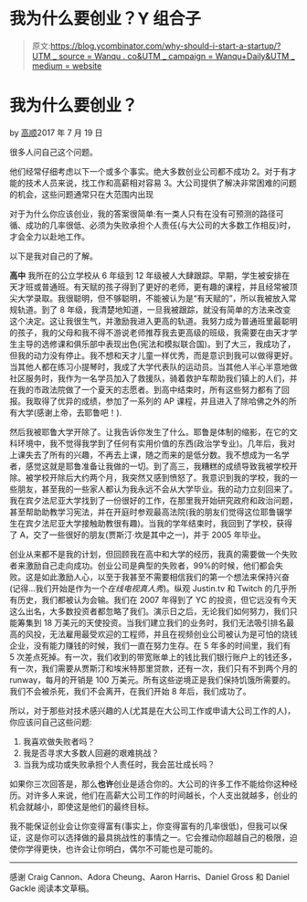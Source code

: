# 我为什么要创业？Y 组合子

> 原文:[https://blog.ycombinator.com/why-should-i-start-a-startup/?UTM _ source = Wanqu . co&UTM _ campaign = Wanqu+Daily&UTM _ medium = website](https://blog.ycombinator.com/why-should-i-start-a-startup/?utm_source=wanqu.co&utm_campaign=Wanqu+Daily&utm_medium=website)

# 我为什么要创业？

by [高顺](/blog/author/michael-seibel)2017 年 7 月 19 日

很多人问自己这个问题。

他们经常仔细考虑以下一个或多个事实。绝大多数创业公司都不成功
2。对于有才能的技术人员来说，找工作和高薪相对容易
3。大公司提供了解决非常困难的问题的机会，这些问题通常只在大范围内出现

对于为什么你应该创业，我的答案很简单:有一类人只有在没有可预测的路径可循、成功的几率很低、必须为失败承担个人责任(与大公司的大多数工作相反)时，才会全力以赴地工作。

以下是我对自己的了解。

**高中**
我所在的公立学校从 6 年级到 12 年级被人大肆跟踪。早期，学生被安排在天才班或普通班。有天赋的孩子得到了更好的老师，更有趣的课程，并且经常被顶尖大学录取。我很聪明，但不够聪明，不能被认为是“有天赋的”，所以我被放入常规轨道。到了 8 年级，我清楚地知道，一旦我被跟踪，就没有简单的方法来改变这个决定。这让我很生气，并激励我进入更高的轨道。我努力成为普通班里最聪明的孩子，我的父母和我不得不游说老师推荐我去更高级的班级，我需要在由天才学生主导的选修课和俱乐部中表现出色(宪法和模拟联合国)。到了大三，我成功了，但我的动力没有停止。我不想和天才儿童一样优秀，而是意识到我可以做得更好。当其他人都在练习小提琴时，我成了大学代表队的运动员。当其他人半心半意地做社区服务时，我作为一名学员加入了救援队，骑着救护车帮助我们镇上的人们，并在我的市政法院做了一个夏天的志愿者。到高中结束时，所有这些努力都有了回报。我取得了优异的成绩，参加了一系列的 AP 课程，并且进入了除哈佛之外的所有大学(感谢上帝，去耶鲁吧！).

然后我被耶鲁大学开除了。让我告诉你发生了什么。耶鲁是体制的缩影，在它的文科环境中，我不觉得我学到了任何有实用价值的东西(政治学专业)。几年后，我对上课失去了所有的兴趣，不再去上课，随之而来的是低分数。我不想成为一名学者，感觉这就是耶鲁准备让我做的一切。到了高三，我糟糕的成绩导致我被学校开除。被学校开除后大约两个月，我突然又感到愤怒了。我意识到我的学校，我的一些朋友，甚至我的一些家人都认为我永远不会从大学毕业。我的动力立刻回来了。我在宾夕法尼亚大学找到了一份很好的工作，在那里我开始研究政府和政治问题，甚至帮助助教学习宪法，并在开庭时参观最高法院(我的朋友们觉得这位耶鲁辍学生在宾夕法尼亚大学接触助教很有趣)。当我的学年结束时，我回到了学校，获得了 A，交了一些很好的朋友(贾斯汀·坎是其中之一)，并于 2005 年毕业。

创业从来都不是我的计划，但回顾我在高中和大学的经历，我真的需要做一个失败者来激励自己走向成功。创业公司是典型的失败者，99%的时候，他们都会失败。这是如此激励人心，以至于我甚至不需要相信我们的第一个想法来保持兴奋(记得…我们开始是作为一个*在线电视真人秀*)。纵观 Justin.tv 和 Twitch 的几乎所有历史，我们都被认为会输。我们在 2007 年得到了 YC 的投资，但它远没有今天这么出名，大多数投资者都忽略了我们。演示日之后，无论我们如何努力，我们只能筹集到 18 万美元的天使投资。当我们建立我们的业务时，我们无法吸引排名最高的风投，无法雇用最受欢迎的工程师，并且在视频创业公司被认为是可怕的烧钱企业，没有能力赚钱的时候，我们一直在努力生存。在 5 年多的时间里，我们有 5 次差点死掉。有一次，我们收到的带宽账单上的钱比我们银行账户上的钱还多，有一次，我们需要从贾斯汀和埃米特那里贷款，还有一次，我们只有不到两个月的 runway，每月的开销是 100 万美元。所有这些逆境正是我们保持饥饿所需要的。我们不会被杀死，我们不会离开，在我们开始 8 年后，我们成功了。

所以，对于那些对技术感兴趣的人(尤其是在大公司工作或申请大公司工作的人)，你应该问自己这些问题:

1.  我喜欢做失败者吗？
2.  我是否寻求大多数人回避的艰难挑战？
3.  当我为成功或失败承担个人责任时，我会茁壮成长吗？

如果你三次回答是，那么**也许**创业是适合你的。大公司的许多工作不能给你这种经历。对许多人来说，他们在高薪大公司工作的时间越长，个人支出就越多，创业的机会就越小，即使这是他们的最终目标。

我不能保证创业会让你变得富有(事实上，你变得富有的几率很低)，但我可以保证，这是你可以选择做的最具挑战性的事情之一。它会推动你超越自己的极限，迫使你学得更快，也许会让你明白，偶尔不可能也是可能的。

* * *

感谢 Craig Cannon、Adora Cheung、Aaron Harris、Daniel Gross 和 Daniel Gackle 阅读本文草稿。